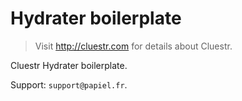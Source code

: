 # Hydrater boilerplate
> Visit http://cluestr.com for details about Cluestr.

Cluestr Hydrater boilerplate.

Support: `support@papiel.fr`.
